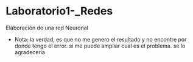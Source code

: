 # Laboratorio1-_Redes
Elaboración de una red Neuronal
* Nota: la verdad, es que no me genero el resultado y no encontre por donde tengo el error. si me puede ampliar cual es el problema. se lo agradeceria

